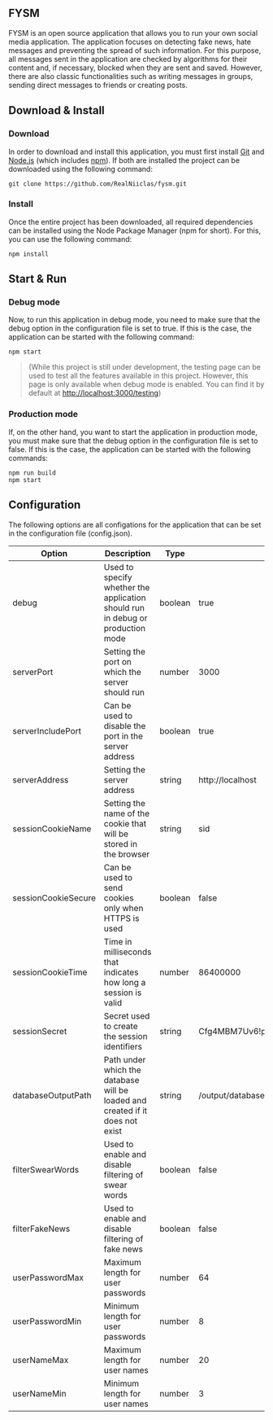 ## FYSM
FYSM is an open source application that allows you to run your own social media application. The application focuses on detecting fake news, hate messages and preventing the spread of such information. For this purpose, all messages sent in the application are checked by algorithms for their content and, if necessary, blocked when they are sent and saved. However, there are also classic functionalities such as writing messages in groups, sending direct messages to friends or creating posts.

## Download & Install
### Download
In order to download and install this application, you must first install [Git](https://git-scm.com) and [Node.js](https://nodejs.org) (which includes [npm](https://www.npmjs.com)).
If both are installed the project can be downloaded using the following command:

    git clone https://github.com/RealNiiclas/fysm.git
    
### Install
Once the entire project has been downloaded, all required dependencies can be installed using the Node Package Manager (npm for short).
For this, you can use the following command:

    npm install

## Start & Run
### Debug mode
Now, to run this application in debug mode, you need to make sure that the debug option in the configuration file is set to true.
If this is the case, the application can be started with the following command:

    npm start

> (While this project is still under development, the testing page can be used to test all the features available in this project. However, this page is only available when debug mode is enabled. You can find it by default at [http://localhost:3000/testing](http://localhost:3000/testing))

### Production mode
If, on the other hand, you want to start the application in production mode, you must make sure that the debug option in the configuration file is set to false.
If this is the case, the application can be started with the following commands:

    npm run build
    npm start

## Configuration
The following options are all configations for the application that can be set in the configuration file (config.json).

Option | Description | Type | Default
--- | --- | --- | ---
debug | Used to specify whether the application should run in debug or production mode | boolean | true
serverPort | Setting the port on which the server should run | number | 3000
serverIncludePort | Can be used to disable the port in the server address | boolean | true
serverAddress | Setting the server address | string | http[]()://localhost
sessionCookieName | Setting the name of the cookie that will be stored in the browser | string | sid
sessionCookieSecure | Can be used to send cookies only when HTTPS is used | boolean | false
sessionCookieTime | Time in milliseconds that indicates how long a session is valid | number |86400000
sessionSecret | Secret used to create the session identifiers | string | Cfg4MBM7Uv6!p!QUHACpahP5de%m*$Zs
databaseOutputPath | Path under which the database will be loaded and created if it does not exist | string | /output/database.db
filterSwearWords | Used to enable and disable filtering of swear words | boolean | false
filterFakeNews | Used to enable and disable filtering of fake news | boolean | false
userPasswordMax | Maximum length for user passwords | number | 64
userPasswordMin | Minimum length for user passwords | number | 8
userNameMax | Maximum length for user names | number | 20
userNameMin | Minimum length for user names | number | 3